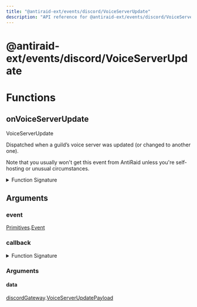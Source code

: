 ```yaml
---
title: "@antiraid-ext/events/discord/VoiceServerUpdate"
description: "API reference for @antiraid-ext/events/discord/VoiceServerUpdate"
---
```


<div id="@antiraid-ext/events/discord/VoiceServerUpdate"></div>

# @antiraid-ext/events/discord/VoiceServerUpdate

<div id="Functions"></div>

# Functions

<div id="onVoiceServerUpdate"></div>

## onVoiceServerUpdate

VoiceServerUpdate



Dispatched when a guild’s voice server was updated (or changed to another one).



Note that you usually won't get this event from AntiRaid unless you're self-hosting or unusual circumstances.

<details>
<summary>Function Signature</summary>

```luau
--- VoiceServerUpdate
---
--- Dispatched when a guild’s voice server was updated (or changed to another one).
---
--- Note that you usually won't get this event from AntiRaid unless you're self-hosting or unusual circumstances.
function onVoiceServerUpdate(event: Primitives.Event, callback: (data: discordGateway.VoiceServerUpdatePayload) -> ()) end
```

</details>

<div id="Arguments"></div>

## Arguments

<div id="event"></div>

### event

[Primitives](#module.Primitives).[Event](#Event)



<div id="callback"></div>

### callback

<details>
<summary>Function Signature</summary>

```luau
callback: (data: discordGateway.VoiceServerUpdatePayload) -> ()
```

</details>

<div id="Arguments"></div>

### Arguments

<div id="data"></div>

#### data

[discordGateway](#module.discordGateway).[VoiceServerUpdatePayload](#VoiceServerUpdatePayload)



